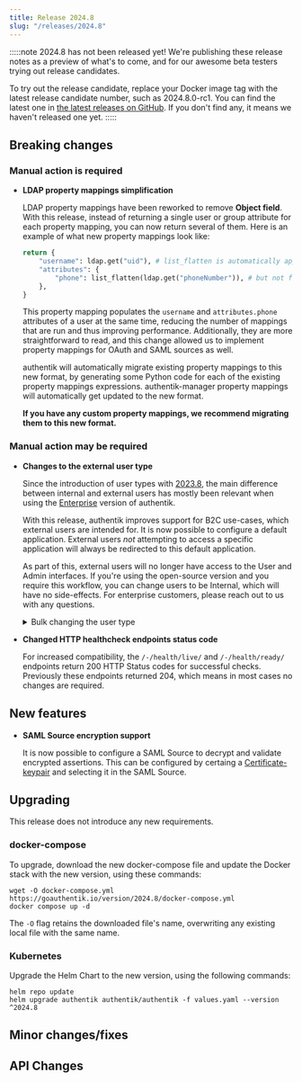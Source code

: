 ```yaml
---
title: Release 2024.8
slug: "/releases/2024.8"
---
```


:::::note
2024.8 has not been released yet! We're publishing these release notes as a preview of what's to come, and for our awesome beta testers trying out release candidates.

To try out the release candidate, replace your Docker image tag with the latest release candidate number, such as 2024.8.0-rc1. You can find the latest one in [the latest releases on GitHub](https://github.com/goauthentik/authentik/releases). If you don't find any, it means we haven't released one yet.
:::::

## Breaking changes

### Manual action is required

-   **LDAP property mappings simplification**

    LDAP property mappings have been reworked to remove **Object field**. With this release, instead of returning a single user or group attribute for each property mapping, you can now return several of them. Here is an example of what new property mappings look like:

    ```python
    return {
        "username": ldap.get("uid"), # list_flatten is automatically applied to top-level attributes
        "attributes": {
            "phone": list_flatten(ldap.get("phoneNumber")), # but not for attributes!
        },
    }
    ```

    This property mapping populates the `username` and `attributes.phone` attributes of a user at the same time, reducing the number of mappings that are run and thus improving performance. Additionally, they are more straightforward to read, and this change allowed us to implement property mappings for OAuth and SAML sources as well.

    authentik will automatically migrate existing property mappings to this new format, by generating some Python code for each of the existing property mappings expressions. authentik-manager property mappings will automatically get updated to the new format.

    **If you have any custom property mappings, we recommend migrating them to this new format.**

### Manual action may be required

-   **Changes to the external user type**

    Since the introduction of user types with [2023.8](../2023/v2023.8.md), the main difference between internal and external users has mostly been relevant when using the [Enterprise](../../enterprise/index.md) version of authentik.

    With this release, authentik improves support for B2C use-cases, which external users are intended for. It is now possible to configure a default application. External users _not_ attempting to access a specific application will always be redirected to this default application.

    As part of this, external users will no longer have access to the User and Admin interfaces. If you're using the open-source version and you require this workflow, you can change users to be Internal, which will have no side-effects. For enterprise customers, please reach out to us with any questions.

    <details><summary>Bulk changing the user type</summary>In the container, run the command `ak change_user_type --all --type internal` to change all users to Internal. Instead of using `--all` you can also pass usernames to the command to only change individual users to internal.</details>

-   **Changed HTTP healthcheck endpoints status code**

    For increased compatibility, the `/-/health/live/` and `/-/health/ready/` endpoints return 200 HTTP Status codes for successful checks. Previously these endpoints returned 204, which means in most cases no changes are required.

## New features

-   **SAML Source encryption support**

    It is now possible to configure a SAML Source to decrypt and validate encrypted assertions. This can be configured by certaing a [Certificate-keypair](../../core/certificates.md) and selecting it in the SAML Source.

## Upgrading

This release does not introduce any new requirements.

### docker-compose

To upgrade, download the new docker-compose file and update the Docker stack with the new version, using these commands:

```shell
wget -O docker-compose.yml https://goauthentik.io/version/2024.8/docker-compose.yml
docker compose up -d
```

The `-O` flag retains the downloaded file's name, overwriting any existing local file with the same name.

### Kubernetes

Upgrade the Helm Chart to the new version, using the following commands:

```shell
helm repo update
helm upgrade authentik authentik/authentik -f values.yaml --version ^2024.8
```

## Minor changes/fixes

<!-- _Insert the output of `make gen-changelog` here_ -->

## API Changes

<!-- _Insert output of `make gen-diff` here_ -->
